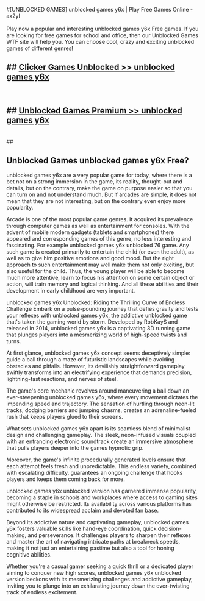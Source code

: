 #[UNBLOCKED GAMES] unblocked games y6x | Play Free Games Online - ax2yl <br>
<br>
Play now a popular and interesting unblocked games y6x Free games. If you are looking for free games for school and office, then our Unblocked Games WTF site will help you. You can choose cool, crazy and exciting unblocked games of different genres!


## ##  [Clicker Games Unblocked >> unblocked games y6x](http://freeplayer.one?title=unblocked_games_y6x&ref=22)
  <br>

##  ## [Unblocked Games Premium >> unblocked games y6x](http://freeplayer.one?title=unblocked_games_y6x&ref=22)
  <br>
  ##



## Unblocked Games unblocked games y6x Free?

unblocked games y6x are a very popular game for today, where there is a bet not on a strong immersion in the game, its reality, thought-out and details, but on the contrary, make the game on purpose easier so that you can turn on and not understand much. But if arcades are simple, it does not mean that they are not interesting, but on the contrary even enjoy more popularity.

Arcade is one of the most popular game genres. It acquired its prevalence through computer games as well as entertainment for consoles. With the advent of mobile modern gadgets (tablets and smartphones) there appeared and corresponding games of this genre, no less interesting and fascinating. For example unblocked games y6x unblocked 76 game. Any such game is created primarily to entertain the child (or even the adult), as well as to give him positive emotions and good mood. But the right approach to such entertainment may well make them not only exciting, but also useful for the child. Thus, the young player will be able to become much more attentive, learn to focus his attention on some certain object or action, will train memory and logical thinking. And all these abilities and their development in early childhood are very important.

unblocked games y6x Unblocked: Riding the Thrilling Curve of Endless Challenge
Embark on a pulse-pounding journey that defies gravity and tests your reflexes with unblocked games y6x, the addictive unblocked game that's taken the gaming world by storm. Developed by RobKayS and released in 2014, unblocked games y6x is a captivating 3D running game that plunges players into a mesmerizing world of high-speed twists and turns.

At first glance, unblocked games y6x concept seems deceptively simple: guide a ball through a maze of futuristic landscapes while avoiding obstacles and pitfalls. However, its devilishly straightforward gameplay swiftly transforms into an electrifying experience that demands precision, lightning-fast reactions, and nerves of steel.

The game's core mechanic revolves around maneuvering a ball down an ever-steepening unblocked games y6x, where every movement dictates the impending speed and trajectory. The sensation of hurtling through neon-lit tracks, dodging barriers and jumping chasms, creates an adrenaline-fueled rush that keeps players glued to their screens.

What sets unblocked games y6x apart is its seamless blend of minimalist design and challenging gameplay. The sleek, neon-infused visuals coupled with an entrancing electronic soundtrack create an immersive atmosphere that pulls players deeper into the games hypnotic grip.

Moreover, the game's infinite procedurally generated levels ensure that each attempt feels fresh and unpredictable. This endless variety, combined with escalating difficulty, guarantees an ongoing challenge that hooks players and keeps them coming back for more.

unblocked games y6x unblocked version has garnered immense popularity, becoming a staple in schools and workplaces where access to gaming sites might otherwise be restricted. Its availability across various platforms has contributed to its widespread acclaim and devoted fan base.

Beyond its addictive nature and captivating gameplay, unblocked games y6x fosters valuable skills like hand-eye coordination, quick decision-making, and perseverance. It challenges players to sharpen their reflexes and master the art of navigating intricate paths at breakneck speeds, making it not just an entertaining pastime but also a tool for honing cognitive abilities.

Whether you're a casual gamer seeking a quick thrill or a dedicated player aiming to conquer new high scores, unblocked games y6x unblocked version beckons with its mesmerizing challenges and addictive gameplay, inviting you to plunge into an exhilarating journey down the ever-twisting track of endless excitement.